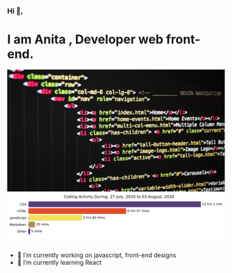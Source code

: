 ### Hi 👋,
 <h1>I am Anita , Developer web front-end.</h1>
    <img src="https://github.com/Anita-joseph/Anita-joseph/blob/master/images/github-profile.jpg" alt="Profile image" />
    <img src="https://github.com/Anita-joseph/Anita-joseph/blob/master/images/stat.svg" alt="wakatime graph">

<!--START_SECTION:waka-->
```text

```
<!--END_SECTION:waka-->

- 🔭 I’m currently working on javascript, front-end designs
- 🌱 I’m currently learning React

<!-- - 👯 I’m looking to collaborate on ...
- 🤔 I’m looking for help with API, JSON
- 💬 Ask me about CSS
- 📫 How to reach me: ...
- 😄 Pronouns: ...
- ⚡ Fun fact: ...-->
